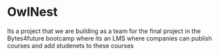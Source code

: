 # OwlNest
Its a project that we are building as a team for the final project in the Bytes4future bootcamp where its an LMS where companies can publish courses and add studenets to these courses
